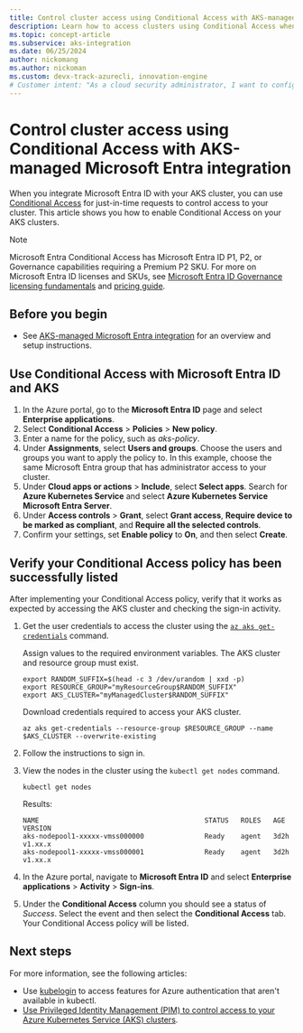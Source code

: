 ```yaml
---
title: Control cluster access using Conditional Access with AKS-managed Microsoft Entra integration
description: Learn how to access clusters using Conditional Access when integrating Microsoft Entra ID in your Azure Kubernetes Service (AKS) clusters.
ms.topic: concept-article
ms.subservice: aks-integration
ms.date: 06/25/2024
author: nickomang
ms.author: nickoman
ms.custom: devx-track-azurecli, innovation-engine
# Customer intent: "As a cloud security administrator, I want to configure Conditional Access for my AKS clusters, so that I can manage access securely and ensure compliance for users accessing the clusters."
---
```


# Control cluster access using Conditional Access with AKS-managed Microsoft Entra integration

When you integrate Microsoft Entra ID with your AKS cluster, you can use [Conditional Access][aad-conditional-access] for just-in-time requests to control access to your cluster. This article shows you how to enable Conditional Access on your AKS clusters.

> [!NOTE]
> Microsoft Entra Conditional Access has Microsoft Entra ID P1, P2, or Governance capabilities requiring a Premium P2 SKU. For more on Microsoft Entra ID licenses and SKUs, see [Microsoft Entra ID Governance licensing fundamentals][licensing-fundamentals] and [pricing guide][aad-pricing].

## Before you begin

* See [AKS-managed Microsoft Entra integration](./managed-azure-ad.md) for an overview and setup instructions.

## Use Conditional Access with Microsoft Entra ID and AKS

1. In the Azure portal, go to the **Microsoft Entra ID** page and select **Enterprise applications**.
1. Select **Conditional Access** > **Policies** > **New policy**.
1. Enter a name for the policy, such as *aks-policy*.
1. Under **Assignments**, select **Users and groups**. Choose the users and groups you want to apply the policy to. In this example, choose the same Microsoft Entra group that has administrator access to your cluster.
1. Under **Cloud apps or actions** > **Include**, select **Select apps**. Search for **Azure Kubernetes Service** and select **Azure Kubernetes Service Microsoft Entra Server**.
1. Under **Access controls** > **Grant**, select **Grant access**, **Require device to be marked as compliant**, and **Require all the selected controls**.
1. Confirm your settings, set **Enable policy** to **On**, and then select **Create**.

## Verify your Conditional Access policy has been successfully listed

After implementing your Conditional Access policy, verify that it works as expected by accessing the AKS cluster and checking the sign-in activity.

1. Get the user credentials to access the cluster using the [`az aks get-credentials`][az-aks-get-credentials] command.

    Assign values to the required environment variables. The AKS cluster and resource group must exist.

    ```azurecli-interactive
    export RANDOM_SUFFIX=$(head -c 3 /dev/urandom | xxd -p)
    export RESOURCE_GROUP="myResourceGroup$RANDOM_SUFFIX"
    export AKS_CLUSTER="myManagedCluster$RANDOM_SUFFIX"
    ```

    Download credentials required to access your AKS cluster.

    ```azurecli-interactive
    az aks get-credentials --resource-group $RESOURCE_GROUP --name $AKS_CLUSTER --overwrite-existing
    ```

1. Follow the instructions to sign in.

1. View the nodes in the cluster using the `kubectl get nodes` command.

    ```azurecli-interactive
    kubectl get nodes
    ```

    Results:

    <!-- expected_similarity=0.3 -->

    ```output
    NAME                                         STATUS   ROLES   AGE     VERSION
    aks-nodepool1-xxxxx-vmss000000               Ready    agent   3d2h    v1.xx.x
    aks-nodepool1-xxxxx-vmss000001               Ready    agent   3d2h    v1.xx.x
    ```

1. In the Azure portal, navigate to **Microsoft Entra ID** and select **Enterprise applications** > **Activity** > **Sign-ins**.

1. Under the **Conditional Access** column you should see a status of *Success*. Select the event and then select the **Conditional Access** tab. Your Conditional Access policy will be listed.

## Next steps

For more information, see the following articles:

* Use [kubelogin](https://github.com/Azure/kubelogin) to access features for Azure authentication that aren't available in kubectl.
* [Use Privileged Identity Management (PIM) to control access to your Azure Kubernetes Service (AKS) clusters][pim-aks].

<!-- LINKS - External -->
[aad-pricing]: https://azure.microsoft.com/pricing/details/active-directory/

<!-- LINKS - Internal -->
[aad-conditional-access]: /azure/active-directory/conditional-access/overview
[licensing-fundamentals]: /entra/id-governance/licensing-fundamentals
[az-aks-get-credentials]: /cli/azure/aks#az_aks_get_credentials
[pim-aks]: ./privileged-identity-management.md